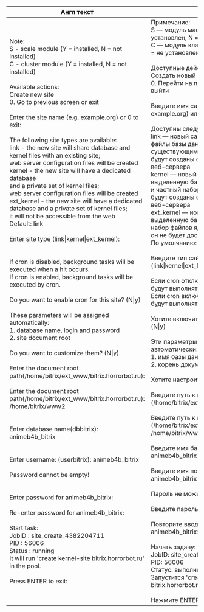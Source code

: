 

| Англ текст                                                                                                                                                                                                                                                                                                                                                                                                                                                                                                                                                                                                                                                                                                                                                                                                                                                                                                                                                                                                                                                                                                                                                                                                                                                                                                                                                                                                                                                                                                                                                                                                                                                                                                                                                                                                                                                                                                                                                                                            | Рус текст                                                                                                                                                                                                                                                                                                                                                                                                                                                                                                                                                                                                                                                                                                                                                                                                                                                                                                                                                                                                                                                                                                                                                                                                                                                                                                                                                                                                                                                                                                                                                                                                                                                                                                                                                                                                                                                 |
| ----------------------------------------------------------------------------------------------------------------------------------------------------------------------------------------------------------------------------------------------------------------------------------------------------------------------------------------------------------------------------------------------------------------------------------------------------------------------------------------------------------------------------------------------------------------------------------------------------------------------------------------------------------------------------------------------------------------------------------------------------------------------------------------------------------------------------------------------------------------------------------------------------------------------------------------------------------------------------------------------------------------------------------------------------------------------------------------------------------------------------------------------------------------------------------------------------------------------------------------------------------------------------------------------------------------------------------------------------------------------------------------------------------------------------------------------------------------------------------------------------------------------------------------------------------------------------------------------------------------------------------------------------------------------------------------------------------------------------------------------------------------------------------------------------------------------------------------------------------------------------------------------------------------------------------------------------------------------------------------------------- | --------------------------------------------------------------------------------------------------------------------------------------------------------------------------------------------------------------------------------------------------------------------------------------------------------------------------------------------------------------------------------------------------------------------------------------------------------------------------------------------------------------------------------------------------------------------------------------------------------------------------------------------------------------------------------------------------------------------------------------------------------------------------------------------------------------------------------------------------------------------------------------------------------------------------------------------------------------------------------------------------------------------------------------------------------------------------------------------------------------------------------------------------------------------------------------------------------------------------------------------------------------------------------------------------------------------------------------------------------------------------------------------------------------------------------------------------------------------------------------------------------------------------------------------------------------------------------------------------------------------------------------------------------------------------------------------------------------------------------------------------------------------------------------------------------------------------------------------------------- |
| Note:<br>S - scale module   (Y = installed, N = not installed)<br>C - cluster module (Y = installed, N = not installed)<br><br>                 Available actions:<br>                 Create new site<br>                 0. Go to previous screen or exit<br><br>Enter the site name (e.g. example.org) or 0 to exit:<br><br>The following site types are available:<br>      link - the new site will share database and kernel files with an existing site;<br>                     web server configuration files will be created<br>    kernel - the new site will have a dedicated database<br>                     and a private set of kernel files;<br>                     web server configuration files will be created<br>ext_kernel - the new site will have a dedicated database and a private set of kernel files;<br>                     it will not be accessible from the web<br>Default: link<br><br>Enter site type (link\|kernel\|ext_kernel):<br><br><br>If cron is disabled, background tasks will be executed when a hit occurs.<br>If cron is enabled, background tasks will be executed by cron.<br><br>Do you want to enable cron for this site? (N\|y)  <br><br>These parameters will be assigned automatically:<br>1. database name, login and password<br>2. site document root<br><br>Do you want to customize them? (N\|y)<br><br>Enter the document root path(/home/bitrix/ext_www/bitrix.horrorbot.ru): <br><br>Enter the document root path(/home/bitrix/ext_www/bitrix.horrorbot.ru): /home/bitrix/www2<br><br><br>Enter database name(dbbitrix): animeb4b_bitrix<br><br><br>Enter username: (userbitrix): animeb4b_bitrix<br><br>Password cannot be empty!<br><br><br>Enter password for animeb4b_bitrix:<br><br>Re-enter password for animeb4b_bitrix:<br><br>Start task:<br>JobID     : site_create_4382204711<br>PID       : 56006<br>Status    : running<br>It will run 'create kernel-site bitrix.horrorbot.ru' in the pool.<br><br>Press ENTER to exit: | Примечание:<br>S — модуль масштабирования (Y = установлен, N = не установлен)<br>C — модуль кластера (Y = установлен, N = не установлен)<br><br>Доступные действия:<br>Создать новый сайт<br>0. Перейти на предыдущий экран или выйти<br><br>Введите имя сайта (например, example.org) или 0 для выхода:<br><br>Доступны следующие типы сайтов:<br>link — новый сайт будет использовать файлы базы данных и ядра совместно с существующим сайтом;<br>будут созданы файлы конфигурации веб-сервера<br>kernel — новый сайт будет иметь выделенную базу данных<br>и частный набор файлов ядра;<br>будут созданы файлы конфигурации веб-сервера<br>ext_kernel — новый сайт будет иметь выделенную базу данных и частный набор файлов ядра;<br>он не будет доступен из Интернета<br>По умолчанию: link<br><br>Введите тип сайта (link\|kernel\|ext_kernel):<br><br>Если cron отключен, фоновые задачи будут выполняться при попадании.<br>Если cron включен, фоновые задачи будут выполняться cron.<br><br>Хотите включить cron для этого сайта? (N\|y)<br><br>Эти параметры будут назначены автоматически:<br>1. имя базы данных, логин и пароль<br>2. корень документа сайта<br><br>Хотите настроить их? (N\|y)<br><br>Введите путь к корню документа (/home/bitrix/ext_www/bitrix.horrorbot.ru):<br><br>Введите путь к корню документа (/home/bitrix/ext_www/bitrix.horrorbot.ru): /home/bitrix/www2<br><br>Введите имя базы данных (dbbitrix): animeb4b_bitrix<br><br>Введите имя пользователя: (userbitrix): animeb4b_bitrix<br><br>Пароль не может быть пустым!<br><br>Введите пароль для animeb4b_bitrix:<br><br>Повторите ввод пароля для animeb4b_bitrix:<br><br>Начать задачу:<br>JobID: site_create_4382204711<br>PID: 56006<br>Статус: выполняется<br>Запустится 'create kernel-site bitrix.horrorbot.ru' в пуле.<br><br>Нажмите ENTER для выхода: |
